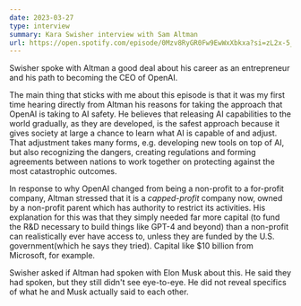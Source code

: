 ```yaml
---
date: 2023-03-27
type: interview
summary: Kara Swisher interview with Sam Altman
url: https://open.spotify.com/episode/0Mzv8RyGR0Fw9EwWxXbkxa?si=zL2x-5_UTuez9tkw1LES_w
---
```


Swisher spoke with Altman a good deal about his career as an entrepreneur and
his path to becoming the CEO of OpenAI.

The main thing that sticks with me about this episode is that it was my first
time hearing directly from Altman his reasons for taking the approach that
OpenAI is taking to AI safety. He believes that releasing AI capabilities to
the world gradually, as they are developed, is the safest approach because it
gives society at large a chance to learn what AI is capable of and adjust. That
adjustment takes many forms, e.g. developing new tools on top of AI, but also
recognizing the dangers, creating regulations and forming agreements between
nations to work together on protecting against the most catastrophic outcomes.

In response to why OpenAI changed from being a non-profit to a for-profit
company, Altman stressed that it is a _capped-profit_ company now, owned by a
non-profit parent which has authority to restrict its activities. His
explanation for this was that they simply needed far more capital (to fund the
R&D necessary to build things like GPT-4 and beyond) than a non-profit can
realistically ever have access to, unless they are funded by the U.S.
government(which he says they tried). Capital like $10 billion from Microsoft,
for example.

Swisher asked if Altman had spoken with Elon Musk about this. He said they had
spoken, but they still didn't see eye-to-eye. He did not reveal specifics of
what he and Musk actually said to each other.
